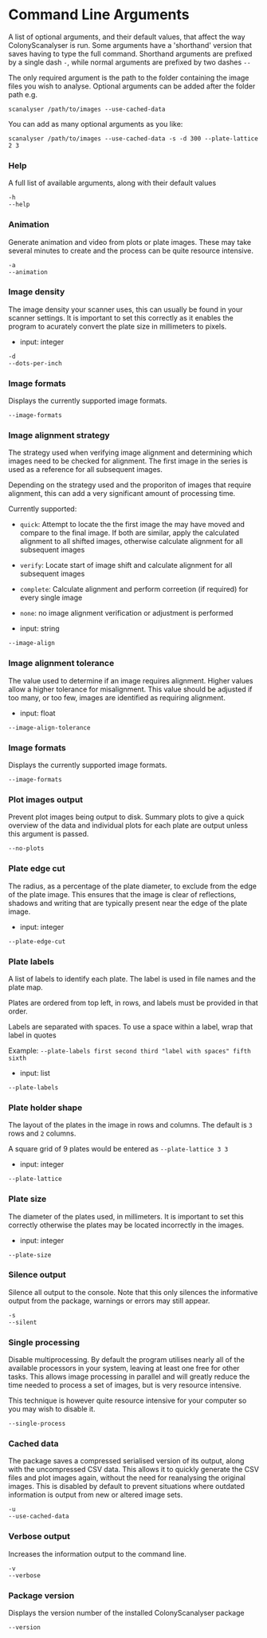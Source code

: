 # Command Line Arguments
A list of optional arguments, and their default values, that affect the way ColonyScanalyser is run. Some arguments have a 'shorthand' version that saves having to type the full command. Shorthand arguments are prefixed by a single dash `-`, while normal arguments are prefixed by two dashes `--`

The only required argument is the path to the folder containing the image files you wish to analyse. Optional arguments can be added after the folder path e.g.
```
scanalyser /path/to/images --use-cached-data
```
You can add as many optional arguments as you like:
```
scanalyser /path/to/images --use-cached-data -s -d 300 --plate-lattice 2 3
```
### Help
A full list of available arguments, along with their default values
```
-h
--help
```
### Animation
Generate animation and video from plots or plate images. These may take several minutes to create and the process can be quite resource intensive.

```
-a
--animation
```
### Image density
The image density your scanner uses, this can usually be found in your scanner settings. It is important to set this correctly as it enables the program to acurately convert the plate size in millimeters to pixels.

- input: integer
```
-d
--dots-per-inch
```
### Image formats
Displays the currently supported image formats.

```
--image-formats
```
### Image alignment strategy
The strategy used when verifying image alignment and determining which images need to be checked for alignment. The first image in the series is used as a reference for all subsequent images.

Depending on the strategy used and the proporiton of images that require alignment, this can add a very significant amount of processing time.

Currently supported:
- `quick`: Attempt to locate the the first image the may have moved and compare to the final image. If both are similar, apply the calculated alignment to all shifted images, otherwise calculate alignment for all subsequent images
- `verify`: Locate start of image shift and calculate alignment for all subsequent images
- `complete`: Calculate alignment and perform correetion (if required) for every single image
- `none`: no image alignment verification or adjustment is performed


- input: string
```
--image-align
```
### Image alignment tolerance
The value used to determine if an image requires alignment. Higher values allow a higher tolerance for misalignment. This value should be adjusted if too many, or too few, images are identified as requiring alignment.

- input: float
```
--image-align-tolerance
```
### Image formats
Displays the currently supported image formats.

```
--image-formats
```
### Plot images output
Prevent plot images being output to disk. Summary plots to give a quick overview of the data and individual plots for each plate are output unless this argument is passed.

```
--no-plots
```
### Plate edge cut
The radius, as a percentage of the plate diameter, to exclude from the edge of the plate image. This ensures that the image is clear of reflections, shadows and writing that are typically present near the edge of the plate image.

- input: integer
```
--plate-edge-cut
```
### Plate labels
A list of labels to identify each plate. The label is used in file names and the plate map.

Plates are ordered from top left, in rows, and labels must be provided in that order.

Labels are separated with spaces. To use a space within a label, wrap that label in quotes

Example: `--plate-labels first second third "label with spaces" fifth sixth`

- input: list
```
--plate-labels
```
### Plate holder shape
The layout of the plates in the image in rows and columns. The default is `3` rows and `2` columns.

A square grid of 9 plates would be entered as `--plate-lattice 3 3`

- input: integer
```
--plate-lattice
```
### Plate size
The diameter of the plates used, in millimeters. It is important to set this correctly otherwise the plates may be located incorrectly in the images.

- input: integer
```
--plate-size
```
### Silence output
Silence all output to the console. Note that this only silences the informative output from the package, warnings or errors may still appear.

```
-s
--silent
```
### Single processing
Disable multiprocessing. By default the program utilises nearly all of the available processors in your system, leaving at least one free for other tasks. This allows image processing in parallel and will greatly reduce the time needed to process a set of images, but is very resource intensive.

This technique is however quite resource intensive for your computer so you may wish to disable it.

```
--single-process
```
### Cached data
The package saves a compressed serialised version of its output, along with the uncompressed CSV data. This allows it to quickly generate the CSV files and plot images again, without the need for reanalysing the original images. This is disabled by default to prevent situations where outdated information is output from new or altered image sets.

```
-u
--use-cached-data
```
### Verbose output
Increases the information output to the command line.

```
-v
--verbose
```
### Package version
Displays the version number of the installed ColonyScanalyser package

```
--version
```


